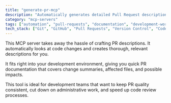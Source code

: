 ```yaml
---
title: "generate-pr-mcp"
description: "Automatically generates detailed Pull Request descriptions from code changes to streamline development workflows."
category: "mcp-servers"
tags: ["automation", "pull-requests", "documentation", "development-workflows", "ai", "machine-learning"]
tech_stack: ["Git", "GitHub", "Pull Requests", "Version Control", "Code Review", "context-aware generation"]
---
```


This MCP server takes away the hassle of crafting PR descriptions. It automatically looks at code changes and creates thorough, relevant descriptions for you.

It fits right into your development environment, giving you quick PR documentation that covers change summaries, affected files, and possible impacts.

This tool is ideal for development teams that want to keep PR quality consistent, cut down on administrative work, and speed up code review processes.